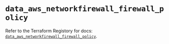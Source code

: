 # `data_aws_networkfirewall_firewall_policy`

Refer to the Terraform Registory for docs: [`data_aws_networkfirewall_firewall_policy`](https://www.terraform.io/docs/providers/aws/d/networkfirewall_firewall_policy).
